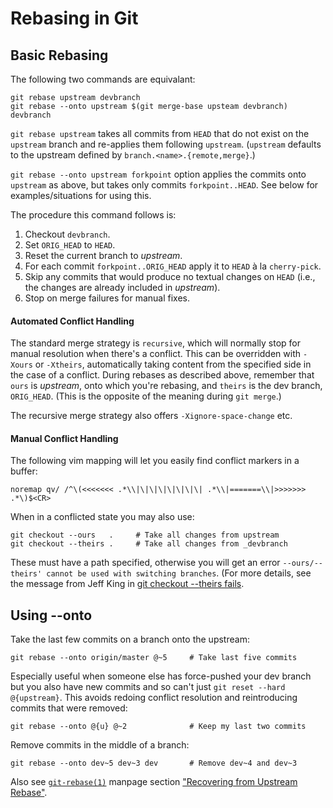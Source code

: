 Rebasing in Git
===============

Basic Rebasing
--------------

The following two commands are equivalant:

    git rebase upstream devbranch
    git rebase --onto upstream $(git merge-base upsteam devbranch) devbranch

`git rebase upstream` takes all commits from `HEAD` that do not exist
on the `upstream` branch and re-applies them following `upstream`.
(`upstream` defaults to the upstream defined by
`branch.<name>.{remote,merge}`.)

`git rebase --onto upstream forkpoint` option applies the commits onto
`upstream` as above, but takes only commits `forkpoint..HEAD`. See
below for examples/situations for using this.

The procedure this command follows is:
1. Checkout `devbranch`.
2. Set `ORIG_HEAD` to `HEAD`.
2. Reset the current branch to _upstream_.
3. For each commit `forkpoint..ORIG_HEAD` apply it to `HEAD` à la `cherry-pick`.
4. Skip any commits that would produce no textual changes on `HEAD`
   (i.e., the changes are already included in _upstream_).
5. Stop on merge failures for manual fixes.

#### Automated Conflict Handling

The standard merge strategy is `recursive`, which will normally stop
for manual resolution when there's a conflict. This can be overridden
with `-Xours` or `-Xtheirs`, automatically taking content from the
specified side in the case of a conflict. During rebases as described
above, remember that `ours` is _upstream_, onto which you're rebasing,
and `theirs` is the dev branch, `ORIG_HEAD`. (This is the opposite of
the meaning during `git merge`.)

The recursive merge strategy also offers `-Xignore-space-change` etc.

#### Manual Conflict Handling

The following vim mapping will let you easily find conflict markers
in a buffer:

    noremap qv/ /^\(<<<<<<< .*\\|\|\|\|\|\|\|\| .*\\|=======\\|>>>>>>> .*\)$<CR>

When in a conflicted state you may also use:

    git checkout --ours   .     # Take all changes from upstream
    git checkout --theirs .     # Take all changes from _devbranch

These must have a path specified, otherwise you will get an error
`--ours/--theirs' cannot be used with switching branches`. (For more
details, see the message from Jeff King in [git checkout --theirs
fails][co-theirs-fails].


Using --onto
------------

Take the last few commits on a branch onto the upstream:

    git rebase --onto origin/master @~5     # Take last five commits

Especially useful when someone else has force-pushed your dev branch
but you also have new commits and so can't just `git reset --hard
@{upstream}`. This avoids redoing conflict resolution and
reintroducing commits that were removed:

    git rebase --onto @{u} @~2              # Keep my last two commits

Remove commits in the middle of a branch:

    git rebase --onto dev~5 dev~3 dev       # Remove dev~4 and dev~3

Also see [`git-rebase(1)`] manpage section ["Recovering from Upstream
Rebase"][recovering].



[`git-rebase(1)`]: https://git-scm.com/docs/git-rebase
[co-theirs-fails]: http://git.661346.n2.nabble.com/git-checkout-theirs-fails-td7650612.html
[recovering]: https://git-scm.com/docs/git-rebase#_recovering_from_upstream_rebase
